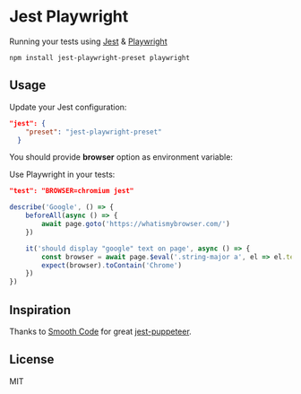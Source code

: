 # Jest Playwright

Running your tests using [Jest](https://github.com/facebook/jest) & [Playwright](https://github.com/microsoft/playwright)

```
npm install jest-playwright-preset playwright
```

## Usage

Update your Jest configuration:

```json
"jest": {
    "preset": "jest-playwright-preset"
  }
```

You should provide **browser** option as environment variable:


Use Playwright in your tests:
```json
"test": "BROWSER=chromium jest"
```


```js
describe('Google', () => {
    beforeAll(async () => {
        await page.goto('https://whatismybrowser.com/')
    })

    it('should display "google" text on page', async () => {
        const browser = await page.$eval('.string-major a', el => el.text);
        expect(browser).toContain('Chrome')
    })
})
```

## Inspiration

Thanks to [Smooth Code](https://github.com/smooth-code) for great [jest-puppeteer](https://github.com/smooth-code/jest-puppeteer).

## License

MIT

